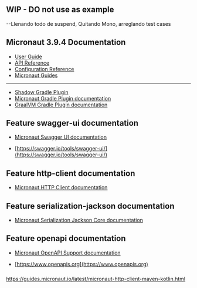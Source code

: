 ## WIP - DO not use as example ##
--Llenando todo de suspend, 
Quitando Mono, arreglando test cases
## Micronaut 3.9.4 Documentation

- [User Guide](https://docs.micronaut.io/3.9.4/guide/index.html)
- [API Reference](https://docs.micronaut.io/3.9.4/api/index.html)
- [Configuration Reference](https://docs.micronaut.io/3.9.4/guide/configurationreference.html)
- [Micronaut Guides](https://guides.micronaut.io/index.html)
---

- [Shadow Gradle Plugin](https://plugins.gradle.org/plugin/com.github.johnrengelman.shadow)
- [Micronaut Gradle Plugin documentation](https://micronaut-projects.github.io/micronaut-gradle-plugin/latest/)
- [GraalVM Gradle Plugin documentation](https://graalvm.github.io/native-build-tools/latest/gradle-plugin.html)
## Feature swagger-ui documentation

- [Micronaut Swagger UI documentation](https://micronaut-projects.github.io/micronaut-openapi/latest/guide/index.html)

- [https://swagger.io/tools/swagger-ui/](https://swagger.io/tools/swagger-ui/)


## Feature http-client documentation

- [Micronaut HTTP Client documentation](https://docs.micronaut.io/latest/guide/index.html#httpClient)


## Feature serialization-jackson documentation

- [Micronaut Serialization Jackson Core documentation](https://micronaut-projects.github.io/micronaut-serialization/latest/guide/)


## Feature openapi documentation

- [Micronaut OpenAPI Support documentation](https://micronaut-projects.github.io/micronaut-openapi/latest/guide/index.html)

- [https://www.openapis.org](https://www.openapis.org)

###
https://guides.micronaut.io/latest/micronaut-http-client-maven-kotlin.html


